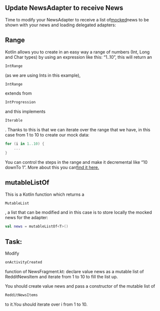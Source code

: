 Update NewsAdapter to receive News
----------------------------------

Time to modify your NewsAdapter to receive a list of[mocked](https://en.wikipedia.org/wiki/Mock_object)news to be shown with your news and loading delegated adapters:

Range
-----

Kotlin allows you to create in an easy way a range of numbers (Int, Long and Char types) by using an expression like this: “1..10”, this will return an
```kotlin
IntRange
```      
(as we are using Ints in this example),
```kotlin
IntRange
```      
extends from
```kotlin
IntProgression
```      
and this implements
```kotlin
Iterable
```      
. Thanks to this is that we can iterate over the range that we have, in this case from 1 to 10 to create our mock data:


```kotlin
for (i in 1..10) {
    ...
}
```      
You can control the steps in the range and make it decremental like “10 downTo 1”. More about this you can[find it here.](https://kotlinlang.org/docs/reference/ranges.html)

mutableListOf
-------------

This is a Kotlin function which returns a
```kotlin
MutableList
```      
, a list that can be modified and in this case is to store locally the mocked news for the adapter:


```kotlin
val news = mutableListOf<T>()
```      
Task:
-----

Modify
```kotlin
onActivityCreated
```      
function of NewsFragment.kt: declare value news as a mutable list of RedditNewsItem and iterate from 1 to 10 to fill the list up.

  
You should create value news and pass a constructor of the mutable list of
```kotlin
RedditNewsItems
```      
to it.You should iterate over i from 1 to 10.  
